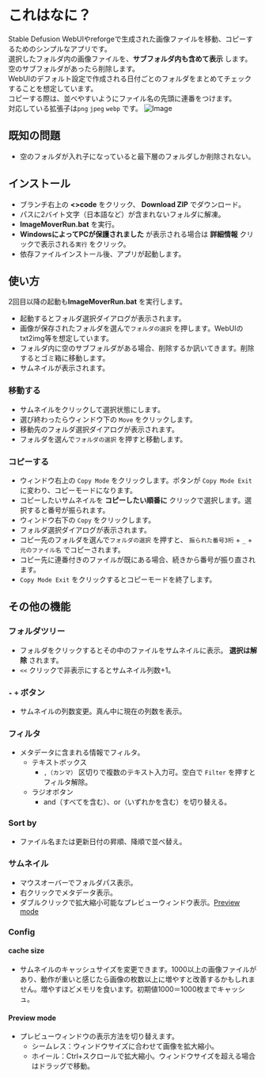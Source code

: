 # これはなに？
Stable Defusion WebUIやreforgeで生成された画像ファイルを移動、コピーするためのシンプルなアプリです。\
選択したフォルダ内の画像ファイルを、**サブフォルダ内も含めて表示** します。\
空のサブフォルダがあったら削除します。\
WebUIのデフォルト設定で作成される日付ごとのフォルダをまとめてチェックすることを想定しています。\
コピーする際は、並べやすいようにファイル名の先頭に連番をつけます。\
対応している拡張子は`png` `jpeg` `webp` です。
![Image](https://github.com/user-attachments/assets/f1e86b7f-dc72-47ce-b329-f7a143062b1d)
## 既知の問題
- 空のフォルダが入れ子になっていると最下層のフォルダしか削除されない。

## インストール
- ブランチ右上の **<>code** をクリック、 **Download ZIP** でダウンロード。
- パスに2バイト文字（日本語など）が含まれないフォルダに解凍。
- **ImageMoverRun.bat** を実行。
- **WindowsによってPCが保護されました** が表示される場合は **詳細情報** クリックで表示される`実行` をクリック。
- 依存ファイルインストール後、アプリが起動します。
## 使い方
2回目以降の起動も**ImageMoverRun.bat** を実行します。
- 起動するとフォルダ選択ダイアログが表示されます。
- 画像が保存されたフォルダを選んで`フォルダの選択` を押します。WebUIのtxt2img等を想定しています。
- フォルダ内に空のサブフォルダがある場合、削除するか訊いてきます。削除するとゴミ箱に移動します。
- サムネイルが表示されます。
### 移動する
- サムネイルをクリックして選択状態にします。
- 選び終わったらウィンドウ下の `Move` をクリックします。
- 移動先のフォルダ選択ダイアログが表示されます。
- フォルダを選んで`フォルダの選択` を押すと移動します。
### コピーする
- ウィンドウ右上の `Copy Mode` をクリックします。ボタンが `Copy Mode Exit` に変わり、コピーモードになります。
- コピーしたいサムネイルを **コピーしたい順番に** クリックで選択します。選択すると番号が振られます。
- ウィンドウ右下の `Copy` をクリックします。
- フォルダ選択ダイアログが表示されます。
- コピー先のフォルダを選んで`フォルダの選択` を押すと、 `振られた番号3桁` + `_` + `元のファイル名` でコピーされます。
- コピー先に連番付きのファイルが既にある場合、続きから番号が振り直されます。
- `Copy Mode Exit` をクリックするとコピーモードを終了します。
## その他の機能
### フォルダツリー
  - フォルダをクリックするとその中のファイルをサムネイルに表示。 **選択は解除** されます。
  -  `<<` クリックで非表示にするとサムネイル列数+1。
### `-` `+` ボタン
  - サムネイルの列数変更。真ん中に現在の列数を表示。
### フィルタ
  - メタデータに含まれる情報でフィルタ。
    - テキストボックス
      -  `,（カンマ）` 区切りで複数のテキスト入力可。空白で `Filter` を押すとフィルタ解除。
    - ラジオボタン
      - and（すべてを含む）、or（いずれかを含む）を切り替える。
### Sort by
  - ファイル名または更新日付の昇順、降順で並べ替え。
### サムネイル
  - マウスオーバーでフォルダパス表示。
  - 右クリックでメタデータ表示。
  - ダブルクリックで拡大縮小可能なプレビューウィンドウ表示。[Preview mode](#Preview-mode)
### Config
#### cache size
  - サムネイルのキャッシュサイズを変更できます。1000以上の画像ファイルがあり、動作が重いと感じたら画像の枚数以上に増やすと改善するかもしれません。増やすほどメモリを食います。初期値1000＝1000枚までキャッシュ。
#### Preview mode
  - プレビューウィンドウの表示方法を切り替えます。
    - シームレス：ウィンドウサイズに合わせて画像を拡大縮小。
    - ホイール：Ctrl+スクロールで拡大縮小。ウィンドウサイズを超える場合はドラッグで移動。

